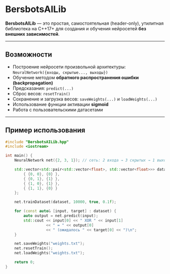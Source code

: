 #  BersbotsAILib

**BersbotsAILib** — это простая, самостоятельная (header-only), утилитная библиотека на C++17+ для создания и обучения нейросетей **без внешних зависимостей**.

---

##  Возможности

- Построение нейросети произвольной архитектуры: `NeuralNetwork({входы, скрытые..., выходы})`
- Обучение методом **обратного распространения ошибки (backpropagation)**
- Предсказания: `predict(...)`
- Сброс весов: `resetTrain()`
- Сохранение и загрузка весов: `saveWeights(...)` и `loadWeights(...)`
- Использование функции активации **sigmoid**
- Работа с пользовательскими датасетами

---

##  Пример использования

```cpp
#include "BersbotsAILib.hpp"
#include <iostream>

int main() {
    NeuralNetwork net({2, 3, 1}); // сеть: 2 входа → 3 скрытых → 1 выход

    std::vector<std::pair<std::vector<float>, std::vector<float>>> dataset = {
        { {0, 0}, {0} },
        { {0, 1}, {1} },
        { {1, 0}, {1} },
        { {1, 1}, {0} }
    };

    net.trainDataset(dataset, 10000, true, 0.1f);

    for (const auto& [input, target] : dataset) {
        auto output = net.predict(input);
        std::cout << input[0] << " XOR " << input[1]
                  << " = " << output[0]
                  << " (ожидалось " << target[0] << ")\n";
    }

    net.saveWeights("weights.txt");
    net.resetTrain();
    net.loadWeights("weights.txt");

    return 0;
}

